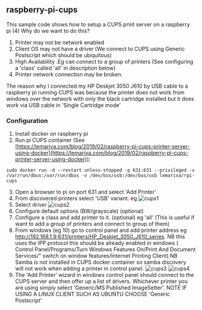 ## raspberry-pi-cups
This sample code shows how to setup a CUPS print server on a raspberry pi (4) 
Why do we want to do this?
 1. Printer may not be network enabled
 2. Client OS may not have a driver (We connect to CUPS using Generic Postscript which should be ubiquitous) 
 3. High Availability .Eg can connect to a group of printers (See configuring a 'class' called 'all' in description below) 
 4. Printer network connection may be broken.

The reason why I connected my HP Deskjet 3050 J610 by USB cable to a raspberry pi running CUPS was because the printer  does not work from windows over the network with only the black cartridge installed but it does work via USB cable in 'Single Cartridge mode'

### Configuration
 1. Install docker on raspberry pi
 2. Run pi CUPS container (See [https://lemariva.com/blog/2019/02/raspberry-pi-cups-printer-server-using-docker](https://lemariva.com/blog/2019/02/raspberry-pi-cups-printer-server-using-docker)):
 ```console
 sudo docker run -d --restart unless-stopped -p 631:631 --privileged -v /var/run/dbus:/var/run/dbus -v /dev/bus/usb:/dev/bus/usb lemariva/rpi-cups
 ```
3. Open a browser to pi on port 631 and select 'Add Printer'
4. From discovered printers select 'USB' variant. eg
![cups1](https://github.com/KevinGoode/sundries/blob/master/raspberry-pi-cupts/images/cups1.jpg)
5. Select driver
![cups2](https://github.com/KevinGoode/sundries/blob/master/raspberry-pi-cupts/images/cups2.jpg)
6. Configure default options (BW/grayscale) (optional)
7. Configure a class and add printer to it. (optional) eg 'all'  (This is useful if want to add a group of printers and connect to group of them)
8. From windows (eg 10) go to control panel and add printer address
eg http://192.168.1.9:631/printers/HP_Deskjet_3050_J610_series. NB this uses the IPP protocol this should be already enabled in windows ( Control Panel/Programs/Turn Windows Features On/Print And Document Services/" switch on window features/Internet Printing Client) NB Samba is not installed in CUPS docker container so samba discovery will not work when adding a printer in control panel.
![cups3](https://github.com/KevinGoode/sundries/blob/master/raspberry-pi-cupts/images/cups3.jpg)
![cups4](https://github.com/KevinGoode/sundries/blob/master/raspberry-pi-cupts/images/cups4.jpg)
9. The 'Add Printer' wizard in windows control panel should connect to the CUPS server and then offer up a list of drivers. Whichever printer you are using simply select 'Generic/MS Published ImageSetter'. 
NOTE IF USING A LINUX CLIENT SUCH AS UBUNTU CHOOSE 'Generic Postscript'


